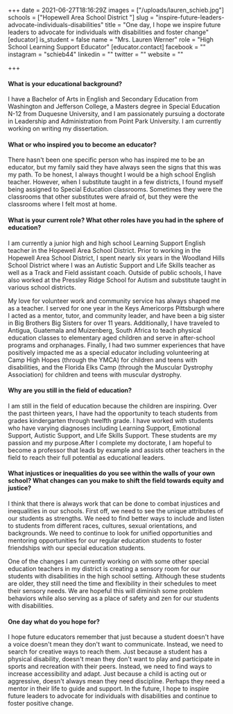+++
date = 2021-06-27T18:16:29Z
images = ["/uploads/lauren_schieb.jpg"]
schools = ["Hopewell Area School District "]
slug = "inspire-future-leaders-advocate-individuals-disabilities"
title = "One day, I hope we inspire future leaders to advocate for individuals with disabilities and foster change"
[educator]
is_student = false
name = "Mrs. Lauren Werner"
role = "High School Learning Support Educator"
[educator.contact]
facebook = ""
instagram = "schieb44"
linkedin = ""
twitter = ""
website = ""

+++
#### What is your educational background?

I have a Bachelor of Arts in English and Secondary Education from Washington and Jefferson College, a Masters degree in Special Education N-12 from Duquesne University, and I am passionately pursuing a doctorate in Leadership and Administration from Point Park University. I am currently working on writing my dissertation.

#### What or who inspired you to become an educator?

There hasn't been one specific person who has inspired me to be an educator, but my family said they have always seen the signs that this was my path. To be honest, I always thought I would be a high school English teacher. However,  when I substitute taught in a few districts, I found myself being assigned to Special Education classrooms. Sometimes they were the classrooms that other substitutes were afraid of, but they were the classrooms where I felt most at home.

#### What is your current role? What other roles have you had in the sphere of education?

I am currently a junior high and high school Learning Support English teacher in the Hopewell Area School District. Prior to working in the Hopewell Area School District, I spent nearly six years in the Woodland Hills School District where I was an Autistic Support and Life Skills teacher as well as a Track and Field assistant coach. Outside of public schools, I have also worked at the Pressley Ridge School for Autism and substitute taught in various school districts.

My love for volunteer work and community service has always shaped me as a teacher. I served for one year in the Keys Americorps Pittsburgh where I acted as a mentor, tutor, and community leader, and have been a big sister in Big Brothers Big Sisters for over 11 years. Additionally, I have traveled to Antigua, Guatemala and Muizenberg, South Africa to teach physical education classes to elementary aged children and serve in after-school programs and orphanages. Finally, I had two summer experiences that have positively impacted me as a special educator including volunteering at Camp High Hopes (through the YMCA) for children and teens with disabilities, and the Florida Elks Camp (through the Muscular Dystrophy Association) for children and teens with muscular dystrophy.

#### Why are you still in the field of education?

I am still in the field of education because the children are inspiring. Over the past thirteen years, I have had the opportunity to teach students from grades kindergarten through twelfth grade. I have worked with students who have varying diagnoses including Learning Support, Emotional Support, Autistic Support, and Life Skills Support. These students are my passion and my purpose.After I complete my doctorate, I am hopeful to become a professor that leads by example and assists other teachers in the field to reach their full potential as educational leaders.

#### What injustices or inequalities do you see within the walls of your own school? What changes can you make to shift the field towards equity and justice?

I think that there is always work that can be done to combat injustices and inequalities in our schools. First off, we need to see the unique attributes of our students as strengths. We need to find better ways to include and listen to students from different races, cultures, sexual orientations, and backgrounds. We need to continue to look for unified opportunities and mentoring opportunities for our regular education students to foster friendships with our special education students.

One of the changes I am currently working on with some other special education teachers in my district is creating a sensory room for our students with disabilities in the high school setting. Although these students are older, they still need the time and flexibility in their schedules to meet their sensory needs. We are hopeful this will diminish some problem behaviors while also serving as a place of safety and zen for our students with disabilities.

#### One day what do you hope for?

I hope future educators remember that just because a student doesn't have a voice doesn't mean they don't want to communicate. Instead, we need to search for creative ways to reach them. Just because a student has a physical disability, doesn't mean they don't want to play and participate in sports and recreation with their peers. Instead, we need to find ways to increase accessibility and adapt. Just because a child is acting out or aggressive, doesn't always mean they need discipline. Perhaps they need a mentor in their life to guide and support. In the future, I hope to inspire future leaders to advocate for individuals with disabilities and continue to foster positive change.
